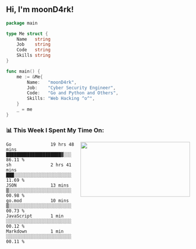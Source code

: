 <h2> Hi, I'm moonD4rk!</h2>

```go
package main

type Me struct {
	Name   string
	Job    string
	Code   string
	Skills string
}

func main() {
	me := &Me{
		Name:   "moonD4rk",
		Job:    "Cyber Security Engineer",
		Code:   "Go and Python and Others",
		Skills: "Web Hacking ^o^",
	}
	_ = me
}
```

<h3>📊 This Week I Spent My Time On:</h3>
<img align='right' src="https://github-readme-stats.vercel.app/api?username=moond4rk&show_icons=true&theme=radical", width="300" height="150">

<!--START_SECTION:waka-->

```text
Go               19 hrs 48 mins  █████████████████████▓░░░   86.11 %
sh               2 hrs 41 mins   ███░░░░░░░░░░░░░░░░░░░░░░   11.69 %
JSON             13 mins         ▒░░░░░░░░░░░░░░░░░░░░░░░░   00.98 %
go.mod           10 mins         ▒░░░░░░░░░░░░░░░░░░░░░░░░   00.73 %
JavaScript       1 min           ░░░░░░░░░░░░░░░░░░░░░░░░░   00.12 %
Markdown         1 min           ░░░░░░░░░░░░░░░░░░░░░░░░░   00.11 %
```

<!--END_SECTION:waka-->

